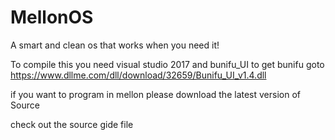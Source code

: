 # MellonOS
A smart and clean os  that works when you need it!


To compile this you need visual studio 2017 and bunifu_UI to get bunifu goto
https://www.dllme.com/dll/download/32659/Bunifu_UI_v1.4.dll

if you want to program in mellon please download the latest version of Source

check out the source gide file
